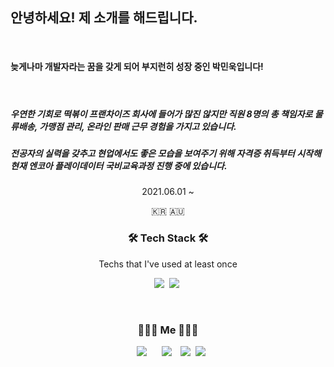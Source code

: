 ## 안녕하세요! 제 소개를 해드립니다.

<br>

#### 늦게나마 개발자라는 꿈을 갖게 되어 부지런히 성장 중인 박민욱입니다!
<br>

##### 우연한 기회로 떡볶이 프랜차이즈 회사에 들어가 많진 않지만 직원 8명의 총 책임자로 물류배송, 가맹점 관리, 온라인 판매 근무 경험을 가지고 있습니다.

##### 전공자의 실력을 갖추고 현업에서도 좋은 모습을 보여주기 위해 자격증 취득부터 시작해 현재 엔코아 플레이데이터 국비교육과정 진행 중에 있습니다.


<p align="center"> 2021.06.01 ~ </p>


<p align="center">🇰🇷 🇦🇺</p>

<h3 align="center">🛠 Tech Stack 🛠</h3>

<p align="center"> Techs that I've used at least once </p>

<p align="center">
  <img src="https://img.shields.io/badge/Python-3766AB?style=flat-square&logo=Python&logoColor=white"/></a>&nbsp 
  <img src="https://img.shields.io/badge/Java-007396?style=flat-square&logo=Java&logoColor=white"/></a>&nbsp 
</p>

  
<br>


<h3 align="center"> 🧑🏻‍💻 Me 🧑🏻‍💻 </h3>
<p align="center">
  <a href="https://legend-salamander-66c.notion.site/ff89b3affbf543f2b81e603b51dfe6ee"><img src="http://img.shields.io/badge/-Nootion-222222?style=flat&logo=Notion&link=https://legend-salamander-66c.notion.site/ff89b3affbf543f2b81e603b51dfe6ee"style="height : auto; margin-left : 10px; margin-right : 10px;"/></a>
  <a href="https://velog.io/@dding_ji"><img src="http://img.shields.io/badge/-Velog-222222?style=flat&logo=Vector Logo Zone&link=https://velog.io/@dding_ji"style="height : auto; margin-left : 10px; margin-right : 10px;"/></a>
  <a href="https://www.instagram.com/john.prk/"><img src="https://img.shields.io/badge/Instagram-E4405F?style=flat-square&logo=Instagram&logoColor=white&link=https://www.instagram.com/woo0_hooo/"/></a>&nbsp
  <a href="mailto:uo3641493@gmail.com"><img src="https://img.shields.io/badge/Gmail-d14836?style=flat-square&logo=Gmail&logoColor=white&link=viliketh1s98@naver.com"/></a>
</p>
<br>

